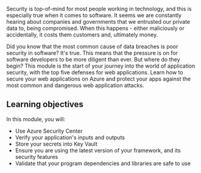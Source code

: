 Security is top-of-mind for most people working in technology, and this is especially true when it comes to software. It seems we are constantly hearing about companies and governments that we entrusted our private data to, being compromised. When this happens - either maliciously or accidentally, it costs them customers and, ultimately money.

Did you know that the most common cause of data breaches is poor security in software? It's true.  This means that the pressure is on for software developers to be more diligent than ever. But where do they begin? This module is the start of your journey into the world of application security, with the top five defenses for web applications. Learn how to secure your web applications on Azure and protect your apps against the most common and dangerous web application attacks.

## Learning objectives

In this module, you will:

* Use Azure Security Center
* Verify your application's inputs and outputs
* Store your secrets into Key Vault
* Ensure you are using the latest version of your framework, and its security features
* Validate that your program dependencies and libraries are safe to use
